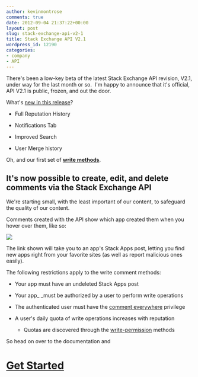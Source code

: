 ```yaml
---
author: kevinmontrose
comments: true
date: 2012-09-04 21:37:22+00:00
layout: post
slug: stack-exchange-api-v2-1
title: Stack Exchange API V2.1
wordpress_id: 12190
categories:
- company
- API
---
```


There's been a low-key beta of the latest Stack Exchange API revision, V2.1, under way for the last month or so.  I'm happy to announce that it's official, API V2.1 is public, frozen, and out the door.

What's [new in this release](https://api.stackexchange.com/docs/change-log)?



	
  * Full Reputation History

	
  * Notifications Tab

	
  * Improved Search

	
  * User Merge history


Oh, and our first set of [**write methods**](https://api.stackexchange.com/docs/write).


## It's now possible to create, edit, and delete comments via the Stack Exchange API


We're starting small, with the least important of our content, to safeguard the quality of our content.

Comments created with the API show which app created them when you hover over them, like so:

[![](http://blog.stackoverflow.com/wp-content/uploads/comment.png)](http://blog.stackoverflow.com/2012/09/stack-exchange-api-v2-1/comment/)

The link shown will take you to an app's Stack Apps post, letting you find new apps right from your favorite sites (as well as report malicious ones easily).

The following restrictions apply to the write comment methods:



	
  * Your app must have an undeleted Stack Apps post

	
  * Your app_ _must be authorized by a user to perform write operations

	
  * The authenticated user must have the [comment everywhere](http://stackoverflow.com/privileges/comment) privilege

	
  * A user's daily quota of write operations increases with reputation

	
    * Quotas are discovered through the [write-permission](https://api.stackexchange.com/docs/me-write-permissions) methods





So head on over to the documentation and


# [Get Started](https://api.stackexchange.com/docs)
